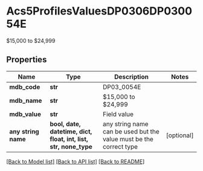 # Acs5ProfilesValuesDP0306DP030054E

$15,000 to $24,999

## Properties
Name | Type | Description | Notes
------------ | ------------- | ------------- | -------------
**mdb_code** | **str** | DP03_0054E | 
**mdb_name** | **str** | $15,000 to $24,999 | 
**mdb_value** | **str** | Field value | 
**any string name** | **bool, date, datetime, dict, float, int, list, str, none_type** | any string name can be used but the value must be the correct type | [optional]

[[Back to Model list]](../README.md#documentation-for-models) [[Back to API list]](../README.md#documentation-for-api-endpoints) [[Back to README]](../README.md)


